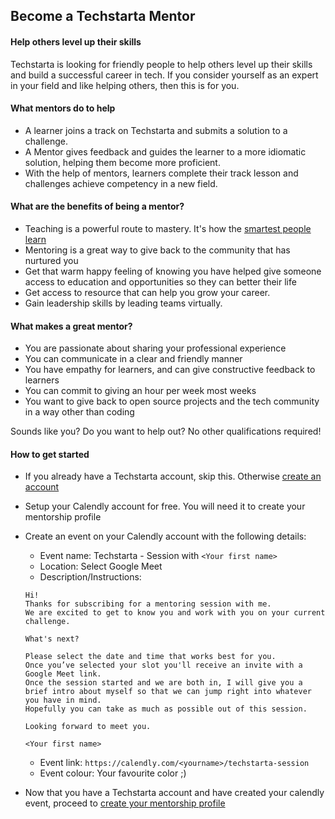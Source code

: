 ## Become a Techstarta Mentor

#### Help others level up their skills

Techstarta is looking for friendly people to help others level up their skills and build a successful career in tech. If you consider yourself as an expert in your field and like helping others, then this is for you.

#### What mentors do to help

- A learner joins a track on Techstarta and submits a solution to a challenge.
- A Mentor gives feedback and guides the learner to a more idiomatic solution, helping them become more proficient.
- With the help of mentors, learners complete their track lesson and challenges achieve competency in a new field.



#### What are the benefits of being a mentor?
- Teaching is a powerful route to mastery. It's how the [smartest people learn](https://twitter.com/ProfFeynman/status/996382321916895232)
- Mentoring is a great way to give back to the community that has nurtured you
- Get that warm happy feeling of knowing you have helped give someone access to education and opportunities so they can better their life 
- Get access to resource that can help you grow your career.
- Gain leadership skills by leading teams virtually.



#### What makes a great mentor?

- You are passionate about sharing your professional experience
- You can communicate in a clear and friendly manner
- You have empathy for learners, and can give constructive feedback to learners
- You can commit to giving an hour per week most weeks
- You want to give back to open source projects and the tech community in a way other than coding

Sounds like you? Do you want to help out? No other qualifications required!

#### How to get started
- If you already have a Techstarta account, skip this. Otherwise [create an account](https://techstarta.com/get-started)
- Setup your Calendly account for free. You will need it to create your mentorship profile
- Create an event on your Calendly account with the following details:
    - Event name: Techstarta - Session with `<Your first name>`
    - Location: Select Google Meet
    - Description/Instructions: 
    ```
    Hi!
    Thanks for subscribing for a mentoring session with me. 
    We are excited to get to know you and work with you on your current challenge.

    What's next?

    Please select the date and time that works best for you. 
    Once you’ve selected your slot you'll receive an invite with a Google Meet link. 
    Once the session started and we are both in, I will give you a brief intro about myself so that we can jump right into whatever you have in mind. 
    Hopefully you can take as much as possible out of this session.

    Looking forward to meet you.
    
    <Your first name>
    ```
    - Event link: `https://calendly.com/<yourname>/techstarta-session`
    - Event colour: Your favourite color ;)

- Now that you have a Techstarta account and have created your calendly event, proceed to [create your mentorship profile](https://techstarta.com/become-a-mentor)

